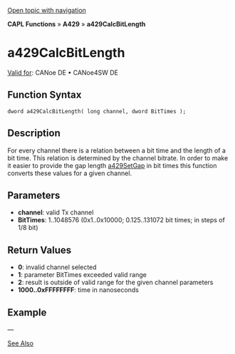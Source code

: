 [Open topic with navigation](../../../../../CANoeDEFamily.htm#Topics/CAPLFunctions/A429/Functions/CAPLfunctionA429CalcBitLength.md)

**CAPL Functions** » **A429** » **a429CalcBitLength**

# a429CalcBitLength

[Valid for](../../../Shared/FeatureAvailability.md): CANoe DE • CANoe4SW DE

## Function Syntax

```
dword a429CalcBitLength( long channel, dword BitTimes );
```

## Description

For every channel there is a relation between a bit time and the length of a bit time. This relation is determined by the channel bitrate. In order to make it easier to provide the gap length [a429SetGap](CAPLfunctionA429SetGap.md) in bit times this function converts these values for a given channel.

## Parameters

- **channel**: valid Tx channel
- **BitTimes**: 1..1048576 (0x1..0x10000; 0.125..131072 bit times; in steps of 1/8 bit)

## Return Values

- **0**: invalid channel selected
- **1**: parameter BitTimes exceeded valid range
- **2**: result is outside of valid range for the given channel parameters
- **1000..0xFFFFFFFF**: time in nanoseconds

## Example

—

[See Also](javascript:void(0);)
